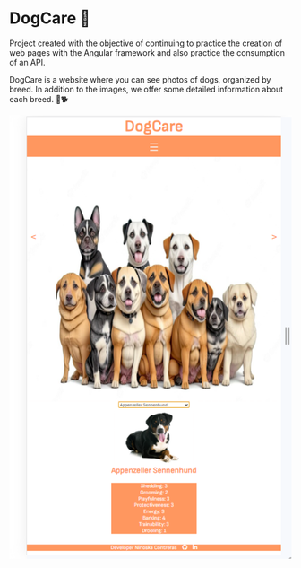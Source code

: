 # DogCare 🐶

Project created with the objective of continuing to practice the creation of web pages with the Angular framework and also practice the consumption of an API.

DogCare is a website where you can see photos of dogs, organized by breed. In addition to the images, we offer some detailed information about each breed. 🦴🐕

![Dogcare](./DogCare/src/assets/DogCare.png)
